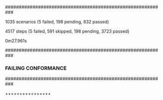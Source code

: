 
###########################################################

1035 scenarios (5 failed, 198 pending, 832 passed)

4517 steps (5 failed, 591 skipped, 198 pending, 3723 passed)

0m27.961s


###########################################################
### FAILING CONFORMANCE
###########################################################



++++++++++++++++
